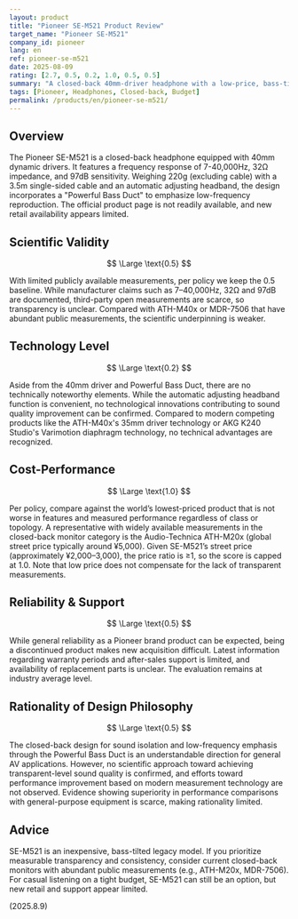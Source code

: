 ```yaml
---
layout: product
title: "Pioneer SE-M521 Product Review"
target_name: "Pioneer SE-M521"
company_id: pioneer
lang: en
ref: pioneer-se-m521
date: 2025-08-09
rating: [2.7, 0.5, 0.2, 1.0, 0.5, 0.5]
summary: "A closed-back 40mm-driver headphone with a low-price, bass-tilted design. Public measurements are limited, so per policy scientific certainty remains at the 0.5 baseline."
tags: [Pioneer, Headphones, Closed-back, Budget]
permalink: /products/en/pioneer-se-m521/
---
```


## Overview

The Pioneer SE-M521 is a closed-back headphone equipped with 40mm dynamic drivers. It features a frequency response of 7-40,000Hz, 32Ω impedance, and 97dB sensitivity. Weighing 220g (excluding cable) with a 3.5m single-sided cable and an automatic adjusting headband, the design incorporates a "Powerful Bass Duct" to emphasize low-frequency reproduction. The official product page is not readily available, and new retail availability appears limited.

## Scientific Validity

$$ \Large \text{0.5} $$

With limited publicly available measurements, per policy we keep the 0.5 baseline. While manufacturer claims such as 7–40,000Hz, 32Ω and 97dB are documented, third-party open measurements are scarce, so transparency is unclear. Compared with ATH-M40x or MDR-7506 that have abundant public measurements, the scientific underpinning is weaker.

## Technology Level

$$ \Large \text{0.2} $$

Aside from the 40mm driver and Powerful Bass Duct, there are no technically noteworthy elements. While the automatic adjusting headband function is convenient, no technological innovations contributing to sound quality improvement can be confirmed. Compared to modern competing products like the ATH-M40x's 35mm driver technology or AKG K240 Studio's Varimotion diaphragm technology, no technical advantages are recognized.

## Cost-Performance

$$ \Large \text{1.0} $$

Per policy, compare against the world’s lowest-priced product that is not worse in features and measured performance regardless of class or topology. A representative with widely available measurements in the closed-back monitor category is the Audio-Technica ATH-M20x (global street price typically around ¥5,000). Given SE-M521’s street price (approximately ¥2,000–3,000), the price ratio is ≥1, so the score is capped at 1.0. Note that low price does not compensate for the lack of transparent measurements.

## Reliability & Support

$$ \Large \text{0.5} $$

While general reliability as a Pioneer brand product can be expected, being a discontinued product makes new acquisition difficult. Latest information regarding warranty periods and after-sales support is limited, and availability of replacement parts is unclear. The evaluation remains at industry average level.

## Rationality of Design Philosophy

$$ \Large \text{0.5} $$

The closed-back design for sound isolation and low-frequency emphasis through the Powerful Bass Duct is an understandable direction for general AV applications. However, no scientific approach toward achieving transparent-level sound quality is confirmed, and efforts toward performance improvement based on modern measurement technology are not observed. Evidence showing superiority in performance comparisons with general-purpose equipment is scarce, making rationality limited.

## Advice

SE-M521 is an inexpensive, bass-tilted legacy model. If you prioritize measurable transparency and consistency, consider current closed-back monitors with abundant public measurements (e.g., ATH-M20x, MDR-7506). For casual listening on a tight budget, SE-M521 can still be an option, but new retail and support appear limited.

(2025.8.9)